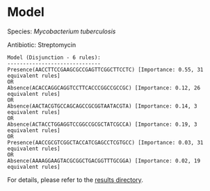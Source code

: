 
# Model

Species: *Mycobacterium tuberculosis*

Antibiotic: Streptomycin

```
Model (Disjunction - 6 rules):
------------------------------
Presence(AACCTTCCGAAGCGCCGAGTTCGGCTTCCTC) [Importance: 0.55, 31 equivalent rules]
OR
Absence(ACACCAGGCAGGTCCTTCACCCGGCCGCCGC) [Importance: 0.12, 26 equivalent rules]
OR
Absence(AACTACGTGCCAGCAGCCGCGGTAATACGTA) [Importance: 0.14, 3 equivalent rules]
OR
Absence(ACTACCTGGAGGTCCGGCCGCGCTATCGCCA) [Importance: 0.19, 3 equivalent rules]
OR
Presence(AACCGCGTCGGCTACCATCGAGCCTCGTGCC) [Importance: 0.03, 31 equivalent rules]
OR
Absence(AAAAGGAAGTACGCGGCTGACGGTTTGCGGA) [Importance: 0.02, 19 equivalent rules]

```

For details, please refer to the [results directory](../../../../../results/scm_b/mycobacterium%20tuberculosis/streptomycin/repeat_2/).

